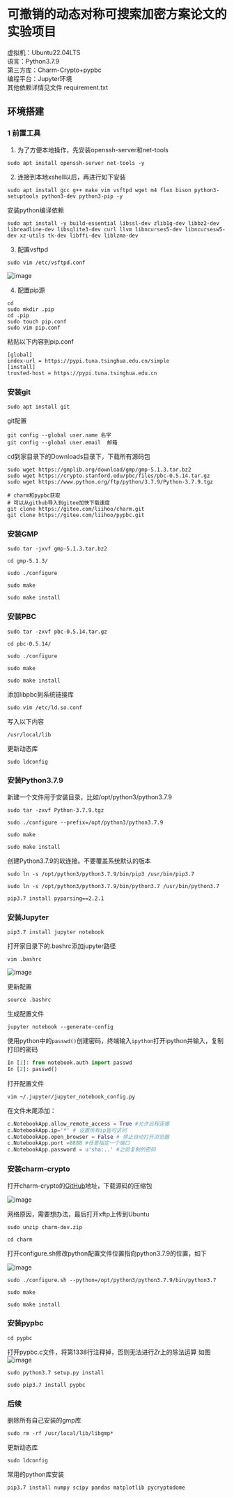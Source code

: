 
# 可撤销的动态对称可搜索加密方案论文的实验项目
虚拟机：Ubuntu22.04LTS <br>
语言：Python3.7.9<br>
第三方库：Charm-Crypto+pypbc <br>
编程平台：Jupyter环境 <br>
其他依赖详情见文件 requirement.txt
## 环境搭建
### 1 前置工具

1. 为了方便本地操作，先安装openssh-server和net-tools

```shell
sudo apt install openssh-server net-tools -y
```

2. 连接到本地xshell以后，再进行如下安装

```shell
sudo apt install gcc g++ make vim vsftpd wget m4 flex bison python3-setuptools python3-dev python3-pip -y
```
安装python编译依赖
```shell
sudo apt install -y build-essential libssl-dev zlib1g-dev libbz2-dev libreadline-dev libsqlite3-dev curl llvm libncurses5-dev libncursesw5-dev xz-utils tk-dev libffi-dev liblzma-dev
```
3. 配置vsftpd

```shell
sudo vim /etc/vsftpd.conf
```

![image](https://github.com/XXXatHEU/RDSSES/assets/119908567/d62526a1-4577-41d7-acf4-b60f90d16f88)


4. 配置pip源

```shell
cd
sudo mkdir .pip
cd .pip
sudo touch pip.conf
sudo vim pip.conf
```

粘贴以下内容到pip.conf

```
[global]
index-url = https://pypi.tuna.tsinghua.edu.cn/simple
[install]
trusted-host = https://pypi.tuna.tsinghua.edu.cn
```

### 安装git

```shell
sudo apt install git
```

git配置

```shell
git config --global user.name 名字
git config --global user.email  邮箱
```

cd到家目录下的Downloads目录下，下载所有源码包

```shell
sudo wget https://gmplib.org/download/gmp/gmp-5.1.3.tar.bz2
sudo wget https://crypto.stanford.edu/pbc/files/pbc-0.5.14.tar.gz
sudo wget https://www.python.org/ftp/python/3.7.9/Python-3.7.9.tgz

# charm和pypbc获取
# 可以从github导入到gitee加快下载速度
git clone https://gitee.com/liihoo/charm.git
git clone https://gitee.com/liihoo/pypbc.git
```

### 安装GMP

```shell
sudo tar -jxvf gmp-5.1.3.tar.bz2
```

```shell
cd gmp-5.1.3/
```

```shell
sudo ./configure
```

```shell
sudo make
```

```shell
sudo make install
```

### 安装PBC

```shell
sudo tar -zxvf pbc-0.5.14.tar.gz
```

```shell
cd pbc-0.5.14/
```

```shell
sudo ./configure
```

```shell
sudo make
```

```shell
sudo make install
```


添加libpbc到系统链接库

```shell
sudo vim /etc/ld.so.conf
```
写入以下内容
```shell
/usr/local/lib
```

更新动态库

```shell
sudo ldconfig
```

### 安装Python3.7.9
新建一个文件用于安装目录，比如/opt/python3/python3.7.9
```shell
sudo tar -zxvf Python-3.7.9.tgz
```

```shell
sudo ./configure --prefix=/opt/python3/python3.7.9
```


```shell
sudo make
```

```shell
sudo make install
```

创建Python3.7.9的软连接。不要覆盖系统默认的版本

```shell
sudo ln -s /opt/python3/python3.7.9/bin/pip3 /usr/bin/pip3.7
```

```shell
sudo ln -s /opt/python3/python3.7.9/bin/python3.7 /usr/bin/python3.7
```

```shell
pip3.7 install pyparsing==2.2.1
```

### 安装Jupyter

```shell
pip3.7 install jupyter notebook
```

打开家目录下的.bashrc添加jupyter路径

```
vim .bashrc
```

![image](https://github.com/XXXatHEU/RDSSES/assets/119908567/42b13edf-073a-45c6-b4f9-d98e41718a19)


更新配置

```shell
source .bashrc
```

生成配置文件

```shell
jupyter notebook --generate-config
```

使用python中的`passwd()`创建密码，终端输入`ipython`打开ipython并输入，复制打印的密码

```python
In [1]: from notebook.auth import passwd
In [2]: passwd()
```

打开配置文件

```shell
vim ~/.jupyter/jupyter_notebook_config.py
```

在文件末尾添加：

```python
c.NotebookApp.allow_remote_access = True #允许远程连接
c.NotebookApp.ip='*' # 设置所有ip皆可访问
c.NotebookApp.open_browser = False # 禁止自动打开浏览器
c.NotebookApp.port =8888 #任意指定一个端口
c.NotebookApp.password = u'sha:..' #之前复制的密码
```

### 安装charm-crypto

打开charm-crypto的[GitHub](https://github.com/JHUISI/charm)地址，下载源码的压缩包

![image](https://github.com/XXXatHEU/RDSSES/assets/119908567/08423753-3d76-40a8-9105-ee7403654b8a)


网络原因，需要想办法，最后打开xftp上传到Ubuntu

```shell
sudo unzip charm-dev.zip
```

```shell
cd charm
```
打开configure.sh修改python配置文件位置指向python3.7.9的位置，如下

![image](https://github.com/XXXatHEU/RDSSES/assets/119908567/7f75f00c-3ec3-4f77-bf68-6bef737585d3)


```shell
sudo ./configure.sh --python=/opt/python3/python3.7.9/bin/python3.7
```

```shell
sudo make
```

```shell
sudo make install
```

### 安装pypbc

```shell
cd pypbc
```
打开pypbc.c文件，将第1338行注释掉，否则无法进行$Zr$上的除法运算
如图
![image](https://github.com/XXXatHEU/RDSSES/assets/119908567/52eecc1e-e83a-410c-a0d5-371106f448e6)

```shell
sudo python3.7 setup.py install
```

```shell
sudo pip3.7 install pypbc
```

### 后续

删除所有自己安装的gmp库

```shell
sudo rm -rf /usr/local/lib/libgmp*
```

更新动态库

```shell
sudo ldconfig
```

常用的python库安装

```shell
pip3.7 install numpy scipy pandas matplotlib pycryptodome
```
